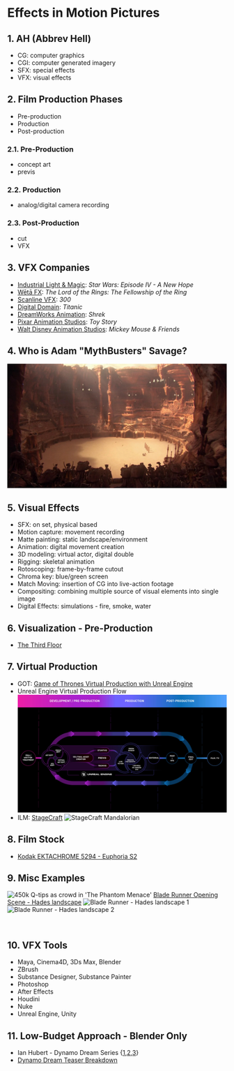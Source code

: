 <style>
  .page-header {
    background-image: none;
  }
</style>
<link rel="stylesheet" href="assets/vfx/ImageComparison.css">
<script src="assets/vfx/ImageComparison.js"></script>

# Effects in Motion Pictures

## 1. AH (Abbrev Hell)
- CG: computer graphics
- CGI: computer generated imagery
- SFX: special effects
- VFX: visual effects

## 2. Film Production Phases
- Pre-production
- Production
- Post-production

### 2.1. Pre-Production
- concept art
- previs

### 2.2. Production
- analog/digital camera recording

### 2.3. Post-Production
- cut
- VFX

## 3. VFX Companies
- [Industrial Light & Magic](https://www.ilm.com/): *Star Wars: Episode IV - A New Hope*
- [Wētā FX](https://www.wetafx.co.nz/): *The Lord of the Rings: The Fellowship of the Ring*
- [Scanline VFX](https://www.scanlinevfx.com/reels/): *300*
- [Digital Domain](https://digitaldomain.com/): *Titanic*
- [DreamWorks Animation](https://pibfyc.dreamworks.com/?slug=videos&type=page&id=242): *Shrek*
- [Pixar Animation Studios](https://www.pixar.com/feature-films-launch): *Toy Story*
- [Walt Disney Animation Studios](https://disneyanimation.com/): *Mickey Mouse & Friends*

## 4. Who is Adam "MythBusters" Savage?
![Petranaki Arena - Geonosis](images/vfx/Geonosis_arena.jpg)

## 5. Visual Effects
- SFX: on set, physical based
- Motion capture: movement recording
- Matte painting: static landscape/environment
- Animation: digital movement creation
- 3D modeling: virtual actor, digital double
- Rigging: skeletal animation
- Rotoscoping: frame-by-frame cutout
- Chroma key: blue/green screen
- Match Moving: insertion of CG into live-action footage
- Compositing: combining multiple source of visual elements into single image
- Digital Effects: simulations - fire, smoke, water

## 6. Visualization - Pre-Production
- [The Third Floor](https://thethirdfloorinc.com/reels/#highlights)

## 7. Virtual Production
- GOT: [Game of Thrones Virtual Production with Unreal Engine](https://www.unrealengine.com/en-US/spotlights/virtual-production-on-the-battlegrounds-of-game-of-thrones)
- Unreal Engine Virtual Production Flow
![Unreal Engine Virtual Production Flow](images/vfx/ue_virtual_production_flow.jpg)
- ILM: [StageCraft](https://www.ilm.com/stagecraft/)
![StageCraft Mandalorian](https://www.ilm.com/wp-content/uploads/2021/03/StageCraftLED-Mandalorian2.jpg)

## 8. Film Stock
- [Kodak EKTACHROME 5294 - Euphoria S2](https://www.kodak.com/en/motion/blog-post/euphoria)

## 9. Misc Examples
![450k Q-tips as crowd in 'The Phantom Menace'](https://pbs.twimg.com/media/E3uHhYnX0AIgS0p.jpg)
[Blade Runner Opening Scene - Hades landscape](https://youtu.be/nFVcdKa0M9E)
![Blade Runner - Hades landscape 1](https://xos-prod-media.s3.amazonaws.com/media/collection/image/P180583_G294.jpg.1920x1920_q85.jpg?AWSAccessKeyId=AKIA5NFUCQMTFXEBPVO5&Signature=9DXP%2B7yXtECtJCVWzC5p5H8S0Ck%3D&Expires=1683032684)
![Blade Runner - Hades landscape 2](https://acmi-website-media-prod.s3.ap-southeast-2.amazonaws.com/media/original_images/P180575_G286.jpg.1200x1200_q85.jpg)
<div class="js-comparison-container">
  <img class="comparison-image" src="https://www.fxguide.com/wp-content/uploads/2016/05/CAPCW_TTF__TC0903_PLATE-830x437.jpg" alt="">
  <img class="comparison-image" src="https://www.fxguide.com/wp-content/uploads/2016/05/CAPCW_TTF_TC0903_POSTVIS-830x436.jpg" alt="">
</div>
<script>
new ImageComparison({
    container: containerSelector,
    data: [
      {
        image: images[0],
        label: 'before'
      },
      {
        image: images[1],
        label: 'after'
      }
    ],
});
</script>

## 10. VFX Tools
- Maya, Cinema4D, 3Ds Max, Blender
- ZBrush
- Substance Designer, Substance Painter
- Photoshop
- After Effects
- Houdini
- Nuke
- Unreal Engine, Unity

## 11. Low-Budget Approach - Blender Only
- Ian Hubert - Dynamo Dream Series {[1](https://youtu.be/LsGZ_2RuJ2A),[2](https://youtu.be/xlqhdaLhRVY),[3](https://youtu.be/JM_WPiT6NRQ)}
- [Dynamo Dream Teaser Breakdown](https://youtu.be/FFJ_THGj72U)
